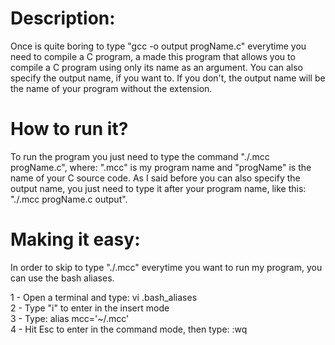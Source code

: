 # Description:
Once is quite boring to type "gcc -o output progName.c" everytime you need to compile a C program, a made this program that allows you to compile a C program using only its name as an argument. You can also specify the output name, if you want to. If you don't, the output name will be the name of your program without the extension.

# How to run it?
To run the program you just need to type the command "./.mcc progName.c", where: ".mcc" is my program name and "progName" is the name of your C source code. As I said before you can also specify the output name, you just need to type it after your program name, like this: "./.mcc progName.c output".

# Making it easy:
In order to skip to type "./.mcc" everytime you want to run my program, you can use the bash aliases.                           

  1 - Open a terminal and type: vi .bash_aliases                                                                               
  2 - Type "i" to enter in the insert mode                                                                                     
  3 - Type: alias mcc='~/.mcc'                                                                                                 
  4 - Hit Esc to enter in the command mode, then type: :wq





